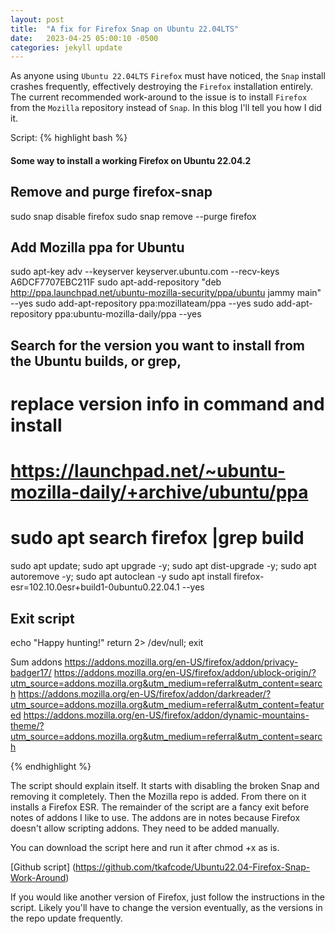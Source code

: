 ```yaml
---
layout: post
title:  "A fix for Firefox Snap on Ubuntu 22.04LTS"
date:   2023-04-25 05:00:10 -0500
categories: jekyll update
---
```


As anyone using `Ubuntu 22.04LTS` `Firefox` must have noticed, the `Snap` install crashes frequently, effectively destroying the `Firefox` installation entirely. The current recommended work-around to the issue is to install `Firefox` from the `Mozilla` repository instead of `Snap`. In this blog I'll tell you how I did it.

Script:
{% highlight bash %}
####    Some way to install a working Firefox on Ubuntu 22.04.2

## Remove and purge firefox-snap
sudo snap disable firefox
sudo snap remove --purge firefox

## Add Mozilla ppa for Ubuntu
sudo apt-key adv --keyserver keyserver.ubuntu.com --recv-keys A6DCF7707EBC211F
sudo apt-add-repository "deb http://ppa.launchpad.net/ubuntu-mozilla-security/ppa/ubuntu jammy main" --yes
sudo add-apt-repository ppa:mozillateam/ppa --yes
sudo add-apt-repository ppa:ubuntu-mozilla-daily/ppa --yes


## Search for the version you want to install from the Ubuntu builds, or grep,
#  replace version info in command and install
#  https://launchpad.net/~ubuntu-mozilla-daily/+archive/ubuntu/ppa
#  sudo apt search firefox |grep build

sudo apt update; sudo apt upgrade -y; sudo apt dist-upgrade -y; sudo apt autoremove -y; sudo apt autoclean -y
sudo apt install firefox-esr=102.10.0esr+build1-0ubuntu0.22.04.1 --yes

## Exit script
echo "Happy hunting!"
return 2> /dev/null; exit

Sum addons
https://addons.mozilla.org/en-US/firefox/addon/privacy-badger17/
https://addons.mozilla.org/en-US/firefox/addon/ublock-origin/?utm_source=addons.mozilla.org&utm_medium=referral&utm_content=search
https://addons.mozilla.org/en-US/firefox/addon/darkreader/?utm_source=addons.mozilla.org&utm_medium=referral&utm_content=featured
https://addons.mozilla.org/en-US/firefox/addon/dynamic-mountains-theme/?utm_source=addons.mozilla.org&utm_medium=referral&utm_content=search

{% endhighlight %}

The script should explain itself. It starts with disabling the broken Snap and removing it completely. Then the Mozilla repo is added. From there on it installs a Firefox ESR. The remainder of the script are a fancy exit before notes of addons I like to use. The addons are in notes because Firefox doesn't allow scripting addons. They need to be added manually.

You can download the script here and run it after chmod +x as is. 

[Github script] (https://github.com/tkafcode/Ubuntu22.04-Firefox-Snap-Work-Around)

If you would like another version of Firefox, just follow the instructions in the script. Likely you'll have to change the version eventually, as the versions in the repo update frequently.